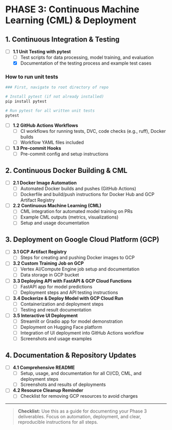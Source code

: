 # PHASE 3: Continuous Machine Learning (CML) & Deployment

## 1. Continuous Integration & Testing
- [ ] **1.1 Unit Testing with pytest**
  - [ ] Test scripts for data processing, model training, and evaluation
  - [x] Documentation of the testing process and example test cases

### How to run unit tests
```bash
### First, navigate to root directory of repo

# Install pytest (if not already installed)
pip install pytest

# Run pytest for all written unit tests
pytest
```

- [ ] **1.2 GitHub Actions Workflows**
  - [ ] CI workflows for running tests, DVC, code checks (e.g., ruff), Docker builds
  - [ ] Workflow YAML files included
- [ ] **1.3 Pre-commit Hooks**
  - [ ] Pre-commit config and setup instructions

## 2. Continuous Docker Building & CML
- [ ] **2.1 Docker Image Automation**
  - [ ] Automated Docker builds and pushes (GitHub Actions)
  - [ ] Dockerfile and build/push instructions for Docker Hub and GCP Artifact Registry
- [ ] **2.2 Continuous Machine Learning (CML)**
  - [ ] CML integration for automated model training on PRs
  - [ ] Example CML outputs (metrics, visualizations)
  - [ ] Setup and usage documentation

## 3. Deployment on Google Cloud Platform (GCP)
- [ ] **3.1 GCP Artifact Registry**
  - [ ] Steps for creating and pushing Docker images to GCP
- [ ] **3.2 Custom Training Job on GCP**
  - [ ] Vertex AI/Compute Engine job setup and documentation
  - [ ] Data storage in GCP bucket
- [ ] **3.3 Deploying API with FastAPI & GCP Cloud Functions**
  - [ ] FastAPI app for model predictions
  - [ ] Deployment steps and API testing instructions
- [ ] **3.4 Dockerize & Deploy Model with GCP Cloud Run**
  - [ ] Containerization and deployment steps
  - [ ] Testing and result documentation
- [ ] **3.5 Interactive UI Deployment**
  - [ ] Streamlit or Gradio app for model demonstration
  - [ ] Deployment on Hugging Face platform
  - [ ] Integration of UI deployment into GitHub Actions workflow
  - [ ] Screenshots and usage examples

## 4. Documentation & Repository Updates
- [ ] **4.1 Comprehensive README**
  - [ ] Setup, usage, and documentation for all CI/CD, CML, and deployment steps
  - [ ] Screenshots and results of deployments
- [ ] **4.2 Resource Cleanup Reminder**
  - [ ] Checklist for removing GCP resources to avoid charges

---

> **Checklist:** Use this as a guide for documenting your Phase 3 deliverables. Focus on automation, deployment, and clear, reproducible instructions for all steps.
